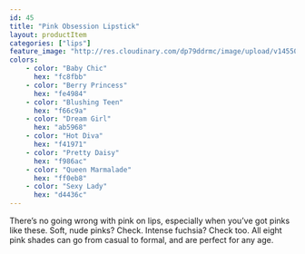 ```yaml
---
id: 45
title: "Pink Obsession Lipstick"
layout: productItem
categories: ["lips"]
feature_image: "http://res.cloudinary.com/dp79ddrmc/image/upload/v1455006447/products/pinkObsession.jpg"
colors:
    - color: "Baby Chic"
      hex: "fc8fbb"
    - color: "Berry Princess"
      hex: "fe4984"
    - color: "Blushing Teen"
      hex: "f66c9a"
    - color: "Dream Girl"
      hex: "ab5968"
    - color: "Hot Diva"
      hex: "f41971"
    - color: "Pretty Daisy"
      hex: "f986ac"
    - color: "Queen Marmalade"
      hex: "ff0eb8"
    - color: "Sexy Lady"
      hex: "d4436c"
---
```

There’s no going wrong with pink on lips, especially when you’ve got pinks like these. Soft, nude pinks? Check. Intense fuchsia? Check too. All eight pink shades can go from casual to formal, and are perfect for any age.